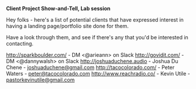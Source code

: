 **Client Project Show-and-Tell, Lab session**

Hey folks - here's a list of potential clients that have expressed interest in having a landing page/portfolio site done for them.

Have a look through them, and see if there's any that you'd be interested in contacting.

http://sparkboulder.com/ - DM <@arieann> on Slack
http://govidit.com/ - DM <@dannywalsh> on Slack
http://joshuaduchene.audio - Joshua Du Chene -  joshuaduchene@gmail.com
http://tacocolorado.com/ - Peter Waters - peter@tacocolorado.com
http://www.reachradio.co/ - Kevin Utile - pastorkevinutile@gmail.com
